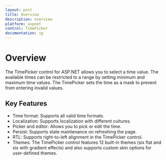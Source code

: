 ```yaml
---
layout: post
title: Overview
description: overview
platform: aspnet
control: TimePicker
documentation: ug
---
```


# Overview

The TimePicker control for ASP.NET allows you to select a time value. The available times can be restricted to a range by setting minimum and maximum time values. The TimePicker sets the time as a mask to prevent from entering invalid values. 

## Key Features

* Time format: Supports all valid time formats.
* Localization: Supports localization with different cultures.
* Picker and editor: Allows you to pick or edit the time.
* Persist: Supports state maintenance on refreshing the page.
* RTL: Supports right-to-left alignment in the TimePicker control.
* Themes: The TimePicker control features 12 built-in themes (six flat and six with gradient effects) and also supports custom skin options for user-defined themes.



